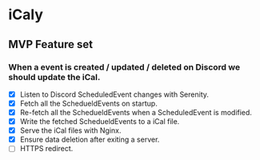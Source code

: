 # iCaly

## MVP Feature set

### When a event is created / updated / deleted on Discord we should update the iCal.
- [x] Listen to Discord ScheduledEvent changes with Serenity.
- [x] Fetch all the SchedueldEvents on startup.
- [x] Re-fetch all the SchedueldEvents when a ScheduledEvent is modified.
- [x] Write the fetched SchedueldEvents to a iCal file.
- [x] Serve the iCal files with Nginx.
- [x] Ensure data deletion after exiting a server.
- [ ] HTTPS redirect.
